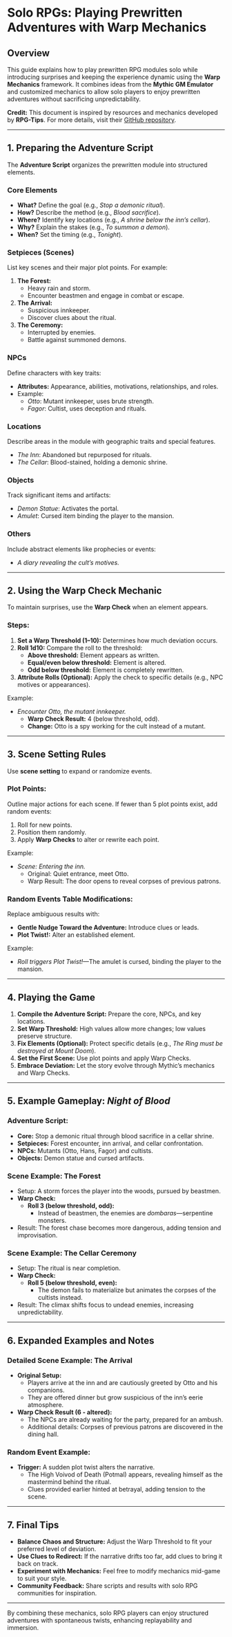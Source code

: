 # Solo RPGs: Playing Prewritten Adventures with Warp Mechanics

## Overview
This guide explains how to play prewritten RPG modules solo while introducing surprises and keeping the experience dynamic using the **Warp Mechanics** framework. It combines ideas from the **Mythic GM Emulator** and customized mechanics to allow solo players to enjoy prewritten adventures without sacrificing unpredictability.

**Credit:** This document is inspired by resources and mechanics developed by **RPG-Tips**. For more details, visit their [GitHub repository](https://github.com/rpg-tips/resources/blob/master/playing_modules_solo/README.md).

---

## 1. Preparing the Adventure Script
The **Adventure Script** organizes the prewritten module into structured elements. 

### **Core Elements**
- **What?** Define the goal (e.g., *Stop a demonic ritual*).
- **How?** Describe the method (e.g., *Blood sacrifice*).
- **Where?** Identify key locations (e.g., *A shrine below the inn’s cellar*).
- **Why?** Explain the stakes (e.g., *To summon a demon*).
- **When?** Set the timing (e.g., *Tonight*).

### **Setpieces (Scenes)**
List key scenes and their major plot points. For example:
1. **The Forest:**
   - Heavy rain and storm.
   - Encounter beastmen and engage in combat or escape.
2. **The Arrival:**
   - Suspicious innkeeper.
   - Discover clues about the ritual.
3. **The Ceremony:**
   - Interrupted by enemies.
   - Battle against summoned demons.

### **NPCs**
Define characters with key traits:
- **Attributes:** Appearance, abilities, motivations, relationships, and roles.
- Example:
  - *Otto*: Mutant innkeeper, uses brute strength.
  - *Fagor*: Cultist, uses deception and rituals.

### **Locations**
Describe areas in the module with geographic traits and special features.
- *The Inn*: Abandoned but repurposed for rituals.
- *The Cellar*: Blood-stained, holding a demonic shrine.

### **Objects**
Track significant items and artifacts:
- *Demon Statue*: Activates the portal.
- *Amulet*: Cursed item binding the player to the mansion.

### **Others**
Include abstract elements like prophecies or events:
- *A diary revealing the cult’s motives.*

---

## 2. Using the Warp Check Mechanic
To maintain surprises, use the **Warp Check** when an element appears.

### **Steps:**
1. **Set a Warp Threshold (1–10):** Determines how much deviation occurs.
2. **Roll 1d10:** Compare the roll to the threshold:
   - **Above threshold:** Element appears as written.
   - **Equal/even below threshold:** Element is altered.
   - **Odd below threshold:** Element is completely rewritten.
3. **Attribute Rolls (Optional):** Apply the check to specific details (e.g., NPC motives or appearances).

Example:
- *Encounter Otto, the mutant innkeeper.*
  - **Warp Check Result:** 4 (below threshold, odd).
  - **Change:** Otto is a spy working for the cult instead of a mutant.

---

## 3. Scene Setting Rules
Use **scene setting** to expand or randomize events.

### **Plot Points:**
Outline major actions for each scene. If fewer than 5 plot points exist, add random events:
1. Roll for new points.
2. Position them randomly.
3. Apply **Warp Checks** to alter or rewrite each point.

Example:
- *Scene: Entering the inn.*
  - Original: Quiet entrance, meet Otto.
  - Warp Result: The door opens to reveal corpses of previous patrons.

### **Random Events Table Modifications:**
Replace ambiguous results with:
- **Gentle Nudge Toward the Adventure:** Introduce clues or leads.
- **Plot Twist!:** Alter an established element.

Example:
- *Roll triggers Plot Twist!*—The amulet is cursed, binding the player to the mansion.

---

## 4. Playing the Game
1. **Compile the Adventure Script:** Prepare the core, NPCs, and key locations.
2. **Set Warp Threshold:** High values allow more changes; low values preserve structure.
3. **Fix Elements (Optional):** Protect specific details (e.g., *The Ring must be destroyed at Mount Doom*).
4. **Set the First Scene:** Use plot points and apply Warp Checks.
5. **Embrace Deviation:** Let the story evolve through Mythic’s mechanics and Warp Checks.

---

## 5. Example Gameplay: *Night of Blood*
### **Adventure Script:**
- **Core:** Stop a demonic ritual through blood sacrifice in a cellar shrine.
- **Setpieces:** Forest encounter, inn arrival, and cellar confrontation.
- **NPCs:** Mutants (Otto, Hans, Fagor) and cultists.
- **Objects:** Demon statue and cursed artifacts.

### **Scene Example: The Forest**
- Setup: A storm forces the player into the woods, pursued by beastmen.
- **Warp Check:**
  - **Roll 3 (below threshold, odd):**
    - Instead of beastmen, the enemies are *dombaras*—serpentine monsters.
- Result: The forest chase becomes more dangerous, adding tension and improvisation.

### **Scene Example: The Cellar Ceremony**
- Setup: The ritual is near completion.
- **Warp Check:**
  - **Roll 5 (below threshold, even):**
    - The demon fails to materialize but animates the corpses of the cultists instead.
- Result: The climax shifts focus to undead enemies, increasing unpredictability.

---

## 6. Expanded Examples and Notes
### **Detailed Scene Example: The Arrival**
- **Original Setup:**
  - Players arrive at the inn and are cautiously greeted by Otto and his companions.
  - They are offered dinner but grow suspicious of the inn’s eerie atmosphere.
- **Warp Check Result (6 - altered):**
  - The NPCs are already waiting for the party, prepared for an ambush.
  - Additional details: Corpses of previous patrons are discovered in the dining hall.

### **Random Event Example:**
- **Trigger:** A sudden plot twist alters the narrative.
  - The High Voivod of Death (Potmal) appears, revealing himself as the mastermind behind the ritual.
  - Clues provided earlier hinted at betrayal, adding tension to the scene.

---

## 7. Final Tips
- **Balance Chaos and Structure:** Adjust the Warp Threshold to fit your preferred level of deviation.
- **Use Clues to Redirect:** If the narrative drifts too far, add clues to bring it back on track.
- **Experiment with Mechanics:** Feel free to modify mechanics mid-game to suit your style.
- **Community Feedback:** Share scripts and results with solo RPG communities for inspiration.

---

By combining these mechanics, solo RPG players can enjoy structured adventures with spontaneous twists, enhancing replayability and immersion.

